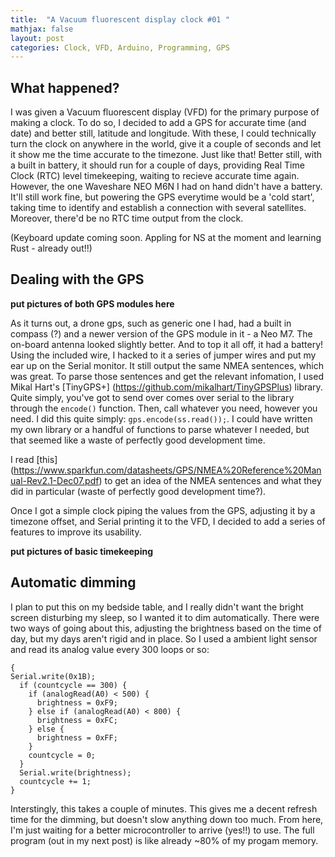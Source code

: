 ```yaml
---
title:  "A Vacuum fluorescent display clock #01 "
mathjax: false
layout: post
categories: Clock, VFD, Arduino, Programming, GPS
---
```

## What happened?
I was given a Vacuum fluorescent display (VFD) for the primary purpose of making a clock. To do so, I decided to add a GPS for accurate time (and date) and better still, latitude and longitude. With these, I could technically turn the clock on anywhere in the world, give it a couple of seconds and let it show me the time accurate to the timezone. Just like that! Better still, with a built in battery, it should run for a couple of days, providing Real Time Clock (RTC) level timekeeping, waiting to recieve accurate time again. However, the one Waveshare NEO M6N I had on hand didn't have a battery. It'll still work fine, but powering the GPS everytime would be a 'cold start', taking time to identify and establish a connection with several satellites. Moreover, there'd be no RTC time output from the clock. 

(Keyboard update coming soon. Appling for NS at the moment and learning Rust - already out!!)
## Dealing with the GPS
**put pictures of both GPS modules here**

As it turns out, a drone gps, such as generic one I had, had a built in compass (?) and a newer version of the GPS module in it - a Neo M7. The on-board antenna looked slightly better. And to top it all off, it had a battery! Using the included wire, I hacked to it a series of jumper wires and put my ear up on the Serial monitor. It still output the same NMEA sentences, which was great. To parse those sentences and get the relevant infomation, I used Mikal Hart's [TinyGPS+] (https://github.com/mikalhart/TinyGPSPlus) library. Quite simply, you've got to send over comes over serial to the library through the `encode()` function. Then, call whatever you need, however you need. I did this quite simply: `gps.encode(ss.read());`. I could have written my own library or a handful of functions to parse whatever I needed, but that seemed like a waste of perfectly good development time.

I read [this] (https://www.sparkfun.com/datasheets/GPS/NMEA%20Reference%20Manual-Rev2.1-Dec07.pdf) to get an idea of the NMEA sentences and what they did in particular (waste of perfectly good development time?).

Once I got a simple clock piping the values from the GPS, adjusting it by a timezone offset, and Serial printing it to the VFD, I decided to add a series of features to improve its usability. 

**put pictures of basic timekeeping**

## Automatic dimming
I plan to put this on my bedside table, and I really didn't want the bright screen disturbing my sleep, so I wanted it to dim automatically. There were two ways of going about this, adjusting the brightness based on the time of day, but my days aren't rigid and in place. So I used a ambient light sensor and read its analog value every 300 loops or so:
```
{
Serial.write(0x1B);
  if (countcycle == 300) {
    if (analogRead(A0) < 500) {
      brightness = 0xF9;
    } else if (analogRead(A0) < 800) {
      brightness = 0xFC;
    } else {
      brightness = 0xFF;
    }
    countcycle = 0;
  }
  Serial.write(brightness);
  countcycle += 1;
}
``` 
Interstingly, this takes a couple of minutes. This gives me a decent refresh time for the dimming, but doesn't slow anything down too much.
From here, I'm just waiting for a better microcontroller to arrive (yes!!) to use. The full program (out in my next post) is like already ~80% of my progam memory.
